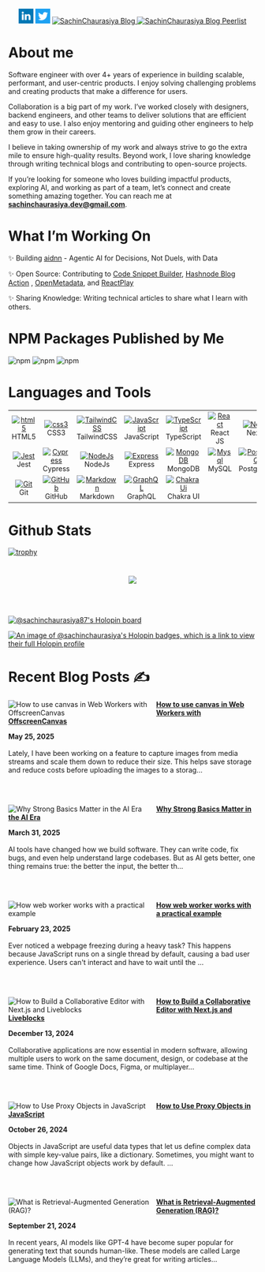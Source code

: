  <div align="center">
 <p align="center">
 <a href = https://www.linkedin.com/in/sachin-chaurasiya><img title="linkedin profile" src=https://raw.githubusercontent.com/edent/SuperTinyIcons/master/images/svg/linkedin.svg height='30' weight='30'></a>
<a href = https://twitter.com/sachindotcom><img title="twitter profile"  src=https://raw.githubusercontent.com/edent/SuperTinyIcons/master/images/svg/twitter.svg height='30' weight='30'></a>
<a href="https://blog.sachinchaurasiya.dev/">
  <img  alt="SachinChaurasiya Blog" title="Hashnode Profile" src="https://img.shields.io/badge/Hashnode-2962FF?style=for-the-badge&logo=hashnode&logoColor=white" />
</a>
<a href="https://dev.to/sachinchaurasiya">
  <img alt="SachinChaurasiya Blog" title="Dev Community Profile" src="https://img.shields.io/badge/dev.to-0A0A0A?style=for-the-badge&logo=dev.to&logoColor=white"/>
 </a>
<a href="https://peerlist.io/sachin87">
 Peerlist
</a>
</p>
</div> 

<!-- --- -->

# About me
Software engineer with over 4+ years of experience in building scalable, performant, and user-centric products. I enjoy solving challenging problems and creating products that make a difference for users.

Collaboration is a big part of my work. I’ve worked closely with designers, backend engineers, and other teams to deliver solutions that are efficient and easy to use. I also enjoy mentoring and guiding other engineers to help them grow in their careers.

I believe in taking ownership of my work and always strive to go the extra mile to ensure high-quality results. Beyond work, I love sharing knowledge through writing technical blogs and contributing to open-source projects.

If you’re looking for someone who loves building impactful products, exploring AI, and working as part of a team, let’s connect and create something amazing together. You can reach me at **[sachinchaurasiya.dev@gmail.com](mailto:sachinchaurasiya.dev@gmail.com)**.


# What I’m Working On
✨ Building [aidnn](https://isotopes.ai/) - Agentic AI for Decisions, Not Duels, with Data

✨ Open Source: Contributing to [Code Snippet Builder](https://snippetbuilder.sachinchaurasiya.dev/), [Hashnode Blog Action](https://github.com/Sachin-chaurasiya/hashnode-blog-action) , [OpenMetadata](https://github.com/open-metadata), and [ReactPlay](https://github.com/reactplay)

✨ Sharing Knowledge: Writing technical articles to share what I learn with others.

# NPM Packages Published by Me
![npm](https://img.shields.io/npm/dt/github-user-contribution-summary?label=github-user-contribution-summary&style=plastic)
![npm](https://img.shields.io/npm/dt/sso-clients?label=sso-clients&style=plastic) 
![npm](https://img.shields.io/npm/dt/@sachin-chaurasiya/blockeditor?label=@sachin-chaurasiya/blockeditor&style=plastic)

# Languages and Tools

<table align="center">
  <tr>
    <td align="center" width="96">
     <a href="#" target="_blank">
      <img src="https://sachinchaurasiya.dev/static/media/html5-original-wordmark.ed5a66323fb7466700b1b551dcf00ea5.svg" title="HTML5" alt="html5" width="40" height="40"/> 
    </a>
    <br/>HTML5
   </td>
   <td align="center" width="96">
    <a href="#" target="_blank"> 
     <img src="https://sachinchaurasiya.dev/static/media/css3-original.39769a8bd378bf410d6b381a8d88fa35.svg" alt="css3" width="40" height="40"/> 
    </a>
    <br/>CSS3
   </td>
   <td align="center" width="96">
      <a href="#">
        <img src="https://sachinchaurasiya.dev/static/media/tailwindcss-original-wordmark.17d6eba74d834bf0ee85aa51e8f4e81c.svg" width="48" height="48" alt="TailwindCSS" />
      </a>
      <br>TailwindCSS
    </td>
   <td align="center" width="96">
      <a href="#">
        <img src="https://sachinchaurasiya.dev/static/media/javascript-original.4c1b5332c1b1057928f6f06cf972c91c.svg" width="48" height="48" alt="JavaScript" />
      </a>
      <br>JavaScript
    </td>
    <td align="center" width="96">
      <a href="#">
        <img src="https://sachinchaurasiya.dev/static/media/typescript-original.8d9549db1a0f5d73a35aa5dab48a09f9.svg" width="48" height="48" alt="TypeScript" />
      </a>
      <br>TypeScript
    </td>
   <td align="center" width="96">
      <a href="#">
        <img src="https://sachinchaurasiya.dev/static/media/react-original-wordmark.7c8375868df8c536ab4f2d4078519904.svg" width="48" height="48" alt="React" />
      </a>
      <br>React JS
    </td> 
    <td align="center" width="96">
      <a href="#">
        <img src="https://sachinchaurasiya.dev/static/media/nextjs-original-wordmark.87c6bb812d14217a2f68856845c6f754.svg" width="48" height="48" alt="NextJs" />
      </a>
      <br>NextJs
    </td> 
   <td align="center" width="96">
      <a href="#" >
        <img src="https://user-images.githubusercontent.com/59080942/235137952-e9a59e3a-a0ee-4054-94d8-473320ed7a6d.png" width="48" height="48" alt="AntD" />
      </a>
      <br>AntD
    </td>
  </tr>
  <tr> 
   <td align="center" width="96">
      <a href="#">
        <img src="https://sachinchaurasiya.dev/static/media/jest-plain.19f1f902afdd6d48345325d83d8ed33b.svg" width="48" height="48" alt="Jest" />
      </a>
      <br>Jest
    </td>
   <td align="center" width="96">
      <a href="#">
        <img src="https://github.com/Sachin-chaurasiya/Sachin-chaurasiya/assets/59080942/d18c23bb-2237-481f-aea2-fa8a951fe890" width="48" height="48" alt="Cypress" />
      </a>
      <br>Cypress
    </td>
   <td align="center" width="96">
      <a href="#">
        <img src="https://sachinchaurasiya.dev/static/media/nodejs-original-wordmark.8629b14e617e5ef13fedea0da8235e11.svg" alt="NodeJs" />
      </a>
      <br>NodeJs
    </td>
   <td align="center" width="96">
      <a href="#">
        <img src="https://sachinchaurasiya.dev/static/media/express-original-wordmark.85a49c648d6d91844db838951511ea8c.svg" width="45" height="45" alt="Express" />
      </a>
      <br>Express
    </td>
     <td align="center" width="96"> 
      <a href="#" >
        <img src="https://sachinchaurasiya.dev/static/media/mongodb-original-wordmark.37c254895b58a4072247e428fc867bbe.svg" width="48" height="48" alt="Mongo DB" />
      </a>
      <br>MongoDB
    </td>
   <td align="center"  width="96">
      <a href="#">
        <img src="https://sachinchaurasiya.dev/static/media/mysql-original-wordmark.de1f441d77fea35c2d6e1338f3cc540a.svg" width="48" height="48" alt="Mysql" />
      </a>
      <br>MySQL
   </td>
   <td align="center"  width="96">
      <a href="#">
        <img src="https://sachinchaurasiya.dev/static/media/postgresql-original-wordmark.7f69300e20bea0f64899de4d79a5f0d3.svg" width="48" height="48" alt="PostgreSQL" />
      </a>
      <br>PostgreSQL
   </td>
   <td align="center"  width="96">
      <a href="#">
        <img src="https://sachinchaurasiya.dev/static/media/docker-original-wordmark.fcfc19cca40e18dde628b0ae8ddc6b26.svg" width="48" height="48" alt="Docker" />
      </a>
      <br>Docker
   </td>
  </tr>

   <tr>
    <td align="center" width="96">
      <a href="#" >
        <img src="https://upload.wikimedia.org/wikipedia/commons/thumb/3/3f/Git_icon.svg/1200px-Git_icon.svg.png" width="48" height="48" alt="Git" />
      </a>
      <br>Git
    </td>
   <td align="center" width="96">
      <a href="#">
        <img src="https://sachinchaurasiya.dev/static/media/github-original-wordmark.aca0843252807bb6d1229e8179a46676.svg" width="48" height="48" alt="GitHub" />
      </a>
      <br>GitHub
   </td>
    <td align="center"  width="96">
      <a href="#">
        <img src="https://sachinchaurasiya.dev/static/media/markdown-original.48b5a30949e88cfecfeb56bf48843980.svg" width="48" height="48" alt="Markdown" />
      </a>
      <br>Markdown
   </td>
    <td align="center" width="96">
      <a href="#" >
        <img src="https://upload.wikimedia.org/wikipedia/commons/thumb/1/17/GraphQL_Logo.svg/2048px-GraphQL_Logo.svg.png" width="48" height="48" alt="GraphQL" />
      </a>
      <br>GraphQL
    </td>
       <td align="center" width="96">
      <a href="#" >
        <img src="https://user-images.githubusercontent.com/59080942/235138549-1de046a5-8e4b-4478-9e0a-8969b99bd851.png" width="100%" height="48" alt="Chakra Ui" />
      </a>
      <br>Chakra UI
    </td>
  </tr>
    
</table>

# Github Stats

[![trophy](https://github-profile-trophy.vercel.app/?username=Sachin-chaurasiya&column=8&margin-w=15&margin-h=15&theme=dracula)](https://github.com/Sachin-chaurasiya)

#

<div align="center">
  <img src="https://github-readme-stats.vercel.app/api?username=Sachin-chaurasiya&show_icons=true&theme=dracula" />
<!--   <img width="48%" src="http://github-readme-streak-stats.herokuapp.com?user=Sachin-chaurasiya&theme=dracula&hide_border=true" /> -->
</div>

<br/><br/>

<!-- [![Sachin’s github activity graph](https://activity-graph.herokuapp.com/graph?username=Sachin-chaurasiya&theme=dracula)](https://github.com/Sachin-chaurasiya) -->

[![@sachinchaurasiya87's Holopin board](https://holopin.io/api/user/board?user=sachinchaurasiya87)](https://holopin.io/@sachinchaurasiya87)

[![An image of @sachinchaurasiya's Holopin badges, which is a link to view their full Holopin profile](https://holopin.me/sachinchaurasiya)](https://holopin.io/@sachinchaurasiya)

# Recent Blog Posts ✍️

<!-- HASHNODE_BLOG:START -->
<p align="left"><a href="https://blog.sachinchaurasiya.dev/how-to-use-canvas-in-web-workers-with-offscreencanvas" title="How to use canvas in Web Workers with OffscreenCanvas"><img src="https://cdn.hashnode.com/res/hashnode/image/upload/v1746296838460/c5b3ae72-1abf-4783-9933-3a42eb0deb07.png" alt="How to use canvas in Web Workers with OffscreenCanvas" width="300px" align="left" /></a><a href="https://blog.sachinchaurasiya.dev/how-to-use-canvas-in-web-workers-with-offscreencanvas" title="How to use canvas in Web Workers with OffscreenCanvas"><strong>How to use canvas in Web Workers with OffscreenCanvas</strong></a><div><strong>May 25, 2025</strong></div><br/>Lately, I have been working on a feature to capture images from media streams and scale them down to reduce their size. This helps save storage and reduce costs before uploading the images to a storag...</p><br/><br/>

<p align="left"><a href="https://blog.sachinchaurasiya.dev/why-strong-basics-matter-in-the-ai-era" title="Why Strong Basics Matter in the AI Era"><img src="https://cdn.hashnode.com/res/hashnode/image/upload/v1743443051544/b069f65f-9071-46d8-b7cf-5fef5fd4052a.png" alt="Why Strong Basics Matter in the AI Era" width="300px" align="left" /></a><a href="https://blog.sachinchaurasiya.dev/why-strong-basics-matter-in-the-ai-era" title="Why Strong Basics Matter in the AI Era"><strong>Why Strong Basics Matter in the AI Era</strong></a><div><strong>March 31, 2025</strong></div><br/>AI tools have changed how we build software. They can write code, fix bugs, and even help understand large codebases. But as AI gets better, one thing remains true: the better the input, the better th...</p><br/><br/>

<p align="left"><a href="https://blog.sachinchaurasiya.dev/how-web-worker-works-with-a-practical-example" title="How web worker works with a practical example"><img src="https://cdn.hashnode.com/res/hashnode/image/upload/v1740304339137/916aa4ae-9ec2-4afc-8ca4-504a75e585ae.png" alt="How web worker works with a practical example" width="300px" align="left" /></a><a href="https://blog.sachinchaurasiya.dev/how-web-worker-works-with-a-practical-example" title="How web worker works with a practical example"><strong>How web worker works with a practical example</strong></a><div><strong>February 23, 2025</strong></div><br/>Ever noticed a webpage freezing during a heavy task? This happens because JavaScript runs on a single thread by default, causing a bad user experience. Users can't interact and have to wait until the ...</p><br/><br/>

<p align="left"><a href="https://blog.sachinchaurasiya.dev/how-to-build-a-collaborative-editor-with-nextjs-and-liveblocks" title="How to Build a Collaborative Editor with Next.js and Liveblocks"><img src="https://cdn.hashnode.com/res/hashnode/image/upload/v1734073061456/80dde5e4-e9e7-45f1-ada2-8f44b876a402.png" alt="How to Build a Collaborative Editor with Next.js and Liveblocks" width="300px" align="left" /></a><a href="https://blog.sachinchaurasiya.dev/how-to-build-a-collaborative-editor-with-nextjs-and-liveblocks" title="How to Build a Collaborative Editor with Next.js and Liveblocks"><strong>How to Build a Collaborative Editor with Next.js and Liveblocks</strong></a><div><strong>December 13, 2024</strong></div><br/>Collaborative applications are now essential in modern software, allowing multiple users to work on the same document, design, or codebase at the same time. Think of Google Docs, Figma, or multiplayer...</p><br/><br/>

<p align="left"><a href="https://blog.sachinchaurasiya.dev/how-to-use-proxy-objects-in-javascript" title="How to Use Proxy Objects in JavaScript"><img src="https://cdn.hashnode.com/res/hashnode/image/upload/v1729966077998/9c7eb988-7ed2-417c-93c4-bedeb8ad8315.png" alt="How to Use Proxy Objects in JavaScript" width="300px" align="left" /></a><a href="https://blog.sachinchaurasiya.dev/how-to-use-proxy-objects-in-javascript" title="How to Use Proxy Objects in JavaScript"><strong>How to Use Proxy Objects in JavaScript</strong></a><div><strong>October 26, 2024</strong></div><br/>Objects in JavaScript are useful data types that let us define complex data with simple key-value pairs, like a dictionary. Sometimes, you might want to change how JavaScript objects work by default. ...</p><br/><br/>

<p align="left"><a href="https://blog.sachinchaurasiya.dev/what-is-retrieval-augmented-generation-rag" title="What is Retrieval-Augmented Generation (RAG)?"><img src="https://cdn.hashnode.com/res/hashnode/image/upload/v1726936761398/44e8d08d-1046-4117-b277-268bfc86b397.webp" alt="What is Retrieval-Augmented Generation (RAG)?" width="300px" align="left" /></a><a href="https://blog.sachinchaurasiya.dev/what-is-retrieval-augmented-generation-rag" title="What is Retrieval-Augmented Generation (RAG)?"><strong>What is Retrieval-Augmented Generation (RAG)?</strong></a><div><strong>September 21, 2024</strong></div><br/>In recent years, AI models like GPT-4 have become super popular for generating text that sounds human-like. These models are called Large Language Models (LLMs), and they’re great for writing articles...</p><br/><br/>


<!-- HASHNODE_BLOG:END -->
